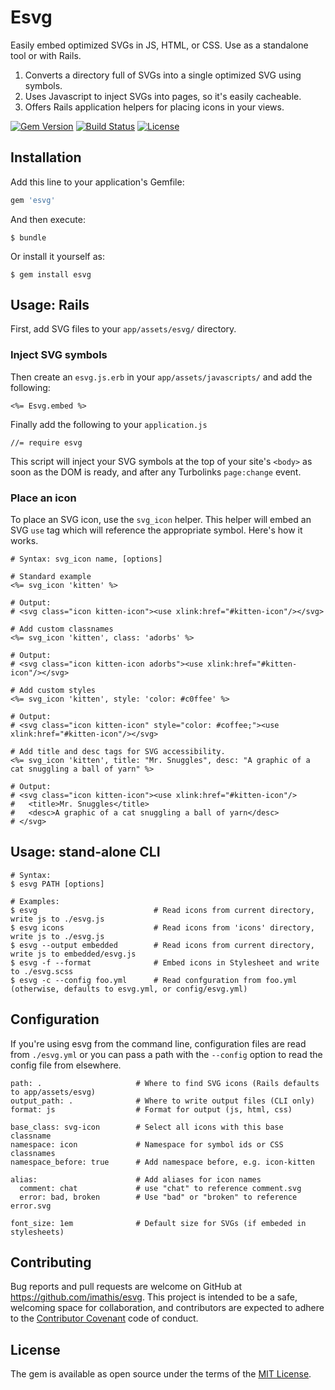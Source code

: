# Esvg

Easily embed optimized SVGs in JS, HTML, or CSS. Use as a standalone tool or with Rails.

1. Converts a directory full of SVGs into a single optimized SVG using symbols.
2. Uses Javascript to inject SVGs into pages, so it's easily cacheable.
3. Offers Rails application helpers for placing icons in your views.

[![Gem Version](http://img.shields.io/gem/v/esvg.svg)](https://rubygems.org/gems/esvg)
[![Build Status](http://img.shields.io/travis/imathis/esvg.svg)](https://travis-ci.org/imathis/esvg)
[![License](http://img.shields.io/:license-mit-blue.svg)](http://imathis.mit-license.org)

## Installation

Add this line to your application's Gemfile:

```ruby
gem 'esvg'
```

And then execute:

    $ bundle

Or install it yourself as:

    $ gem install esvg

## Usage: Rails

First, add SVG files to your `app/assets/esvg/` directory.

### Inject SVG symbols

Then create an `esvg.js.erb` in your `app/assets/javascripts/` and add the following:

```
<%= Esvg.embed %>
```

Finally add the following to your `application.js`

```
//= require esvg
```

This script will inject your SVG symbols at the top of your site's `<body>` as soon as the DOM is ready, and after any Turbolinks `page:change` event.

### Place an icon

To place an SVG icon, use the `svg_icon` helper. This helper will embed an SVG `use` tag which will reference the appropriate symbol. Here's how it works.

```
# Syntax: svg_icon name, [options]

# Standard example
<%= svg_icon 'kitten' %>

# Output:
# <svg class="icon kitten-icon"><use xlink:href="#kitten-icon"/></svg>

# Add custom classnames
<%= svg_icon 'kitten', class: 'adorbs' %>

# Output: 
# <svg class="icon kitten-icon adorbs"><use xlink:href="#kitten-icon"/></svg>

# Add custom styles
<%= svg_icon 'kitten', style: 'color: #c0ffee' %>

# Output: 
# <svg class="icon kitten-icon" style="color: #coffee;"><use xlink:href="#kitten-icon"/></svg>

# Add title and desc tags for SVG accessibility.
<%= svg_icon 'kitten', title: "Mr. Snuggles", desc: "A graphic of a cat snuggling a ball of yarn" %>

# Output: 
# <svg class="icon kitten-icon"><use xlink:href="#kitten-icon"/>
#   <title>Mr. Snuggles</title>
#   <desc>A graphic of a cat snuggling a ball of yarn</desc>
# </svg>
```

## Usage: stand-alone CLI

```
# Syntax:
$ esvg PATH [options]

# Examples:
$ esvg                          # Read icons from current directory, write js to ./esvg.js
$ esvg icons                    # Read icons from 'icons' directory, write js to ./esvg.js
$ esvg --output embedded        # Read icons from current directory, write js to embedded/esvg.js
$ esvg -f --format              # Embed icons in Stylesheet and write to ./esvg.scss
$ esvg -c --config foo.yml      # Read confguration from foo.yml (otherwise, defaults to esvg.yml, or config/esvg.yml)
```

## Configuration

If you're using esvg from the command line, configuration files are read from `./esvg.yml` or you can pass a path with the `--config` option to read the config file from elsewhere.

```
path: .                     # Where to find SVG icons (Rails defaults to app/assets/esvg)
output_path: .              # Where to write output files (CLI only)
format: js                  # Format for output (js, html, css)

base_class: svg-icon        # Select all icons with this base classname
namespace: icon             # Namespace for symbol ids or CSS classnames
namespace_before: true      # Add namespace before, e.g. icon-kitten

alias:                      # Add aliases for icon names
  comment: chat             # use "chat" to reference comment.svg
  error: bad, broken        # Use "bad" or "broken" to reference error.svg

font_size: 1em              # Default size for SVGs (if embeded in stylesheets)
```

## Contributing

Bug reports and pull requests are welcome on GitHub at https://github.com/imathis/esvg. This project is intended to be a safe, welcoming space for collaboration, and contributors are expected to adhere to the [Contributor Covenant](contributor-covenant.org) code of conduct.

## License

The gem is available as open source under the terms of the [MIT License](http://opensource.org/licenses/MIT).

